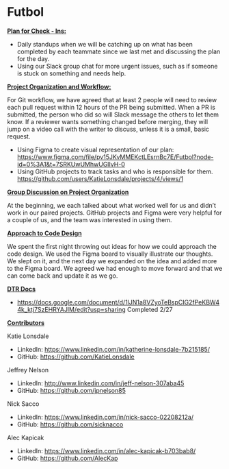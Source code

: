 # Futbol

<b><u> Plan for Check - Ins: </u></b>

- Daily standups when we will be catching up on what has been completed by each teammate since we last met and discussing the plan for the day.
- Using our Slack group chat for more urgent issues, such as if someone is stuck on something and needs help.

<b><u>Project Organization and Workflow:</u></b>

For Git workflow, we have agreed that at least 2 people will need to review each pull request within 12 hours of the PR being submitted. When a PR is submitted, the person who did so will Slack message the others to let them know. If a reviewer wants something changed before merging, they will jump on a video call with the writer to discuss, unless it is a small, basic request.

- Using Figma to create visual representation of our plan: https://www.figma.com/file/pv15JKvMMEKctLEsrnBc7E/Futbol?node-id=0%3A1&t=7SRKUwUMhwUGlIvH-0
- Using GitHub projects to track tasks and who is responsible for them. https://github.com/users/KatieLonsdale/projects/4/views/1

<b><u>Group Discussion on Project Organization</u></b>

At the beginning, we each talked about what worked well for us and didn’t work in our paired projects. GitHub projects and Figma were very helpful for a couple of us, and the team was interested in using them.

<b><u>Approach to Code Design</b></u>

We spent the first night throwing out ideas for how we could approach the code design. We used the Figma board to visually illustrate our thoughts. We slept on it, and the next day we expanded on the idea and added more to the Figma board. We agreed we had enough to move forward and that we can come back and update it as we go.

<b><u>DTR Docs</u></b>
 - https://docs.google.com/document/d/1lJN1a8VZyoTeBspCIG2fPeKBW44k_ktj7SzEHRYAJlM/edit?usp=sharing Completed 2/27

<b><u>Contributors</b></u>

Katie Lonsdale
- LinkedIn: https://www.linkedin.com/in/katherine-lonsdale-7b215185/
- GitHub: https://github.com/KatieLonsdale 

Jeffrey Nelson
- LinkedIn: http://www.linkedin.com/in/jeff-nelson-307aba45 
- GitHub: https://github.com/jpnelson85 

Nick Sacco
- LinkedIn: https://www.linkedin.com/in/nick-sacco-02208212a/ 
- GitHub: https://github.com/sicknacco 

Alec Kapicak
- LinkedIn: https://www.linkedin.com/in/alec-kapicak-b703bab8/ 
- GitHub: https://github.com/AlecKap 
